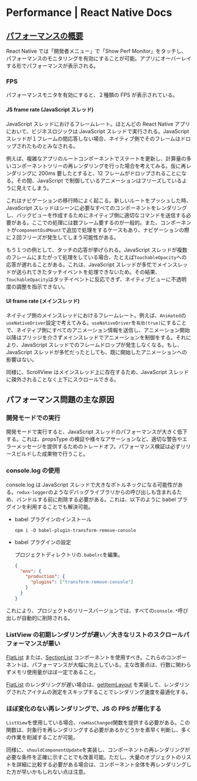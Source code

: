 # Performance | React Native Docs

## [パフォーマンスの概要](https://reactnative.dev/docs/performance)

React Native では「開発者メニュー」で「Show Perf Monitor」をタッチし、パフォーマンスのモニタリングを有効にすることが可能。アプリにオーバーレイする形でパフォーマンスが表示される。

### FPS

パフォーマンスモニタを有効にすると、２種類の FPS が表示されている。

#### JS frame rate (JavaScript スレッド)

JavaScript スレッドにおけるフレームレート。ほとんどの React Native アプリにおいて、ビジネスロジックは JavaScript スレッドで実行される。JavaScript スレッドが１フレームの間応答しない場合、ネイティブ側でそのフレームはドロップされたものとみなされる。

例えば、複雑なアプリのルートコンポーネントでステートを更新し、計算量の多いコンポーネントツリーの再レンダリングを行った場合を考えてみる。仮に再レンダリングに 200ms 要したとすると、12 フレームがドロップされることになる。その間、JavaScript で制御しているアニメーションはフリーズしているように見えてしまう。

これはナビゲーションの移行時によく起こる。新しいルートをプッシュした時、JavaScript スレッドはシーンに必要なすべてのコンポーネントをレンダリングし、バックビューを作成するためにネイティブ側に適切なコマンドを送信する必要がある。ここでの処理には数フレーム要するのが一般的。また、コンポーネントが`componentDidMount`で追加で処理をするケースもあり、ナビゲーションの際に２回フリーズが発生してしまう可能性がある。

もう１つの例として、タッチの応答が挙げられる。JavaScript スレッドが複数のフレームにまたがって処理をしている場合、たとえば`TouchableOpacity`への応答が遅れることがある。これは、JavaScript スレッドが多忙でメインスレッドが送られてきたタッチイベントを処理できないため。その結果、`TouchableOpacity`はタッチイベントに反応できず、ネイティブビューに不透明度の調整を指示できない。

#### UI frame rate (メインスレッド)

ネイティブ側のメインスレッドにおけるフレームレート。例えば、`Animated`の`useNativeDriver`設定で考えてみる。`useNativeDriver`を`有効(true)`にすることで、ネイティブ側にすべてのアニメーション情報を送信し、アニメーション開始以降はブリッジを介さずメインスレッドでアニメーションを制御をする。それにより、JavaScript スレッドでのフレームドロップが発生しなくなる。もし、JavaScript スレッドが多忙だったとしても、既に開始したアニメーションへの影響はない。

同様に、ScrollView はメインスレッド上に存在するため、JavaScript スレッドに疎外されることなく上下にスクロールできる。

## パフォーマンス問題の主な原因

### 開発モードでの実行

開発モードで実行すると、JavaScript スレッドのパフォーマンスが大きく低下する。これは、propsType の検証や様々なアサーションなど、適切な警告やエラーメッセージを提供するためのトレードオフ。パフォーマンス検証は必ずリリースビルドした成果物で行うこと。

### console.log の使用

console.log は JavaScript スレッドで大きなボトルネックになる可能性がある。`redux-logger`のようなデバッグライブラリからの呼び出しも含まれるため、バンドルする前に削除する必要がある。これは、以下のように babel プラグインを利用することでも解決可能。

- babel プラグインのインストール

  ```shell
  npm i -D babel-plugin-transform-remove-console
  ```

- babel プラグインの設定

  プロジェクトディレクトリの`.babelrc`を編集。

  ```json
  {
    "env": {
      "production": {
        "plugins": ["transform-remove-console"]
      }
    }
  }
  ```

これにより、プロジェクトのリリースバージョンでは、すべての`console.*`呼び出しが自動的に削除される。

### ListView の初期レンダリングが遅い／大きなリストのスクロールパフォーマンスが悪い

[FlatList][] または、[SectionList][] コンポーネントを使用すべき。これらのコンポーネントは、パフォーマンスが大幅に向上している。主な改善点は、行数に関わらずメモリ使用量がほぼ一定であること。

[FlatList][] のレンダリングが遅い場合は、[getItemLayout][] を実装して、レンダリングされたアイテムの測定をスキップすることでレンダリング速度を最適化する。

### ほぼ変化のない再レンダリングで、JS の FPS が悪化する

`ListView`を使用している場合、`rowHasChanged`関数を提供する必要がある。この関数は、対象行を再レンダリングする必要があるかどうかを素早く判断し、多くの作業を削減することが可能。

同様に、`shouldComponentUpdate`を実装し、コンポーネントの再レンダリングが必要な条件を正確に示すことでも改善可能。ただし、大量のオブジェクトのリストを詳細に比較する必要がある場合は、コンポーネント全体を再レンダリングした方が早いかもしれない点は注意。

[flatlist]: https://reactnative.dev/docs/flatlist
[sectionlist]: https://reactnative.dev/docs/sectionlist
[getitemlayout]: https://reactnative.dev/docs/flatlist#getitemlayout

